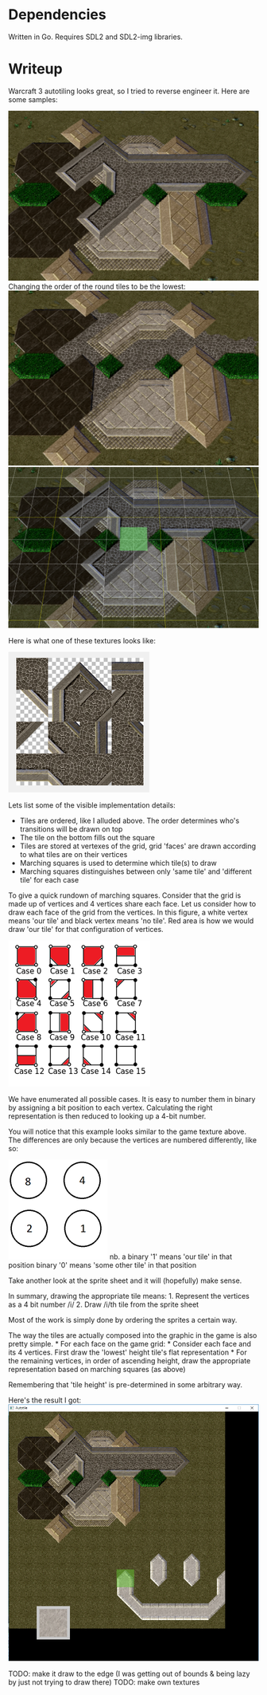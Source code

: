 # Dependencies
Written in Go. Requires SDL2 and SDL2-img libraries.

# Writeup
Warcraft 3 autotiling looks great, so I tried to reverse engineer it. Here are some samples:

![sample1](sample.png)
Changing the order of the round tiles to be the lowest:
![sample2](sampleOrder.png)
![sample3](sampleGrid.png)

Here is what one of these textures looks like:

![round tiles](roundTiles.png)

Lets list some of the visible implementation details:
* Tiles are ordered, like I alluded above. The order determines who's transitions will be drawn on top
* The tile on the bottom fills out the square
* Tiles are stored at vertexes of the grid, grid 'faces' are drawn according to what tiles are on their vertices
* Marching squares is used to determine which tile(s) to draw
* Marching squares distinguishes between only 'same tile' and 'different tile' for each case

To give a quick rundown of marching squares. Consider that the grid is made up of vertices and 4 vertices share each face. Let us consider how to draw each face of the grid from the vertices.
In this figure, a white vertex means 'our tile' and black vertex means 'no tile'. Red area is how we would draw 'our tile' for that configuration of vertices.

![marching squares](marchExample.png)

We have enumerated all possible cases. It is easy to number them in binary by assigning a bit position to each vertex. Calculating the right representation is then reduced to looking up a 4-bit number.

You will notice that this example looks similar to the game texture above. The differences are only because the vertices are numbered differently, like so:

![numbering](wc3Numbering.png)
nb. a binary '1' means 'our tile' in that position
binary '0' means 'some other tile' in that position

Take another look at the sprite sheet and it will (hopefully) make sense.

In summary, drawing the appropriate tile means:
    1. Represent the vertices as a 4 bit number /i/
    2. Draw /i/th tile from the sprite sheet

Most of the work is simply done by ordering the sprites a certain way.

The way the tiles are actually composed into the graphic in the game is also pretty simple.
    * For each face on the game grid:
        * Consider each face and its 4 vertices. First draw the 'lowest' height tile's flat representation
        * For the remaining vertices, in order of ascending height, draw the appropriate representation based on marching squares (as above)

Remembering that 'tile height' is pre-determined in some arbitrary way.

Here's the result I got:
![result](result.png)

TODO: make it draw to the edge (I was getting out of bounds & being lazy by just not trying to draw there)
TODO: make own textures